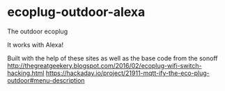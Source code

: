 # ecoplug-outdoor-alexa
The outdoor ecoplug

It works with Alexa!

Built with the help of these sites as well as the base code from the sonoff 
http://thegreatgeekery.blogspot.com/2016/02/ecoplug-wifi-switch-hacking.html 
https://hackaday.io/project/21911-mqtt-ify-the-eco-plug-outdoor#menu-description